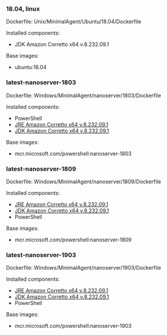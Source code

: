 ### 18.04, linux

Dockerfile: Unix/MinimalAgent/Ubuntu/18.04/Dockerfile

Installed components:
- JDK Amazon Corretto x64 v.8.232.09.1

Base images:
- ubuntu:18.04

### latest-nanoserver-1803

Dockerfile: Windows/MinimalAgent/nanoserver/1803/Dockerfile

Installed components:
- PowerShell
- [JRE Amazon Corretto x64 v.8.232.09.1](https://d3pxv6yz143wms.cloudfront.net/8.232.09.1/amazon-corretto-8.232.09.1-windows-x64-jre.zip)
- [JDK Amazon Corretto x64 v.8.232.09.1](https://d3pxv6yz143wms.cloudfront.net/8.232.09.1/amazon-corretto-8.232.09.1-windows-x64-jdk.zip)

Base images:
- mcr.microsoft.com/powershell:nanoserver-1803

### latest-nanoserver-1809

Dockerfile: Windows/MinimalAgent/nanoserver/1809/Dockerfile

Installed components:
- [JRE Amazon Corretto x64 v.8.232.09.1](https://d3pxv6yz143wms.cloudfront.net/8.232.09.1/amazon-corretto-8.232.09.1-windows-x64-jre.zip)
- [JDK Amazon Corretto x64 v.8.232.09.1](https://d3pxv6yz143wms.cloudfront.net/8.232.09.1/amazon-corretto-8.232.09.1-windows-x64-jdk.zip)
- PowerShell

Base images:
- mcr.microsoft.com/powershell:nanoserver-1809

### latest-nanoserver-1903

Dockerfile: Windows/MinimalAgent/nanoserver/1903/Dockerfile

Installed components:
- [JRE Amazon Corretto x64 v.8.232.09.1](https://d3pxv6yz143wms.cloudfront.net/8.232.09.1/amazon-corretto-8.232.09.1-windows-x64-jre.zip)
- [JDK Amazon Corretto x64 v.8.232.09.1](https://d3pxv6yz143wms.cloudfront.net/8.232.09.1/amazon-corretto-8.232.09.1-windows-x64-jdk.zip)
- PowerShell

Base images:
- mcr.microsoft.com/powershell:nanoserver-1903

